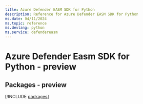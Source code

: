 ```yaml
---
title: Azure Defender EASM SDK for Python
description: Reference for Azure Defender EASM SDK for Python
ms.date: 04/11/2024
ms.topic: reference
ms.devlang: python
ms.service: defendereasm
---
```

# Azure Defender Easm SDK for Python - preview
## Packages - preview
[!INCLUDE [packages](defender-easm-index.md)]